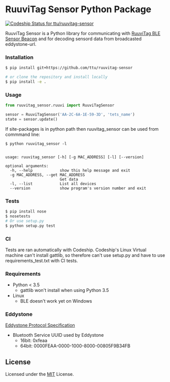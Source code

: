 # RuuviTag Sensor Python Package

[ ![Codeship Status for ttu/ruuvitag-sensor](https://codeship.com/projects/5d8139b0-52ae-0134-2889-02adab5d782c/status?branch=master)](https://codeship.com/projects/171611)

RuuviTag Sensor is a Python library for communicating with [RuuviTag BLE Sensor Beacon](http://ruuvitag.com/) and for decoding sensord data from broadcasted eddystone-url.

### Installation

```sh
$ pip install git+https://github.com/ttu/ruuvitag-sensor

# or clone the repository and install locally
$ pip install -e .
```

### Usage

```python
from ruuvitag_sensor.ruuvi import RuuviTagSensor

sensor = RuuviTagSensor('AA-2C-6A-1E-59-3D', 'tets_name')
state = sensor.update()
```

If site-packages is in python path then ruuvitag_sensor can be used from commmand line:

```
$ python ruuvitag_sensor -l


usage: ruuvitag_sensor [-h] [-g MAC_ADDRESS] [-l] [--version]

optional arguments:
  -h, --help            show this help message and exit
  -g MAC_ADDRESS, --get MAC_ADDRESS
                        Get data
  -l, --list            List all devices
  --version             show program's version number and exit
```

### Tests

```sh
$ pip install nose
$ nosetests
# Or use setup.py
$ python setup.py test
```

### CI

Tests are ran automatically with Codeship. Codeship's Linux Virtual machine can't install gattlib, so therefore can't use setup.py and have to use requirements_test.txt with CI tests.

### Requirements

* Python < 3.5
    * gattlib won't install when using Python 3.5
* Linux
    * BLE doesn't work yet on Windows

### Eddystone

[Eddystone Protocol Specification](https://github.com/google/eddystone/blob/master/protocol-specification.md)

* Bluetooth Service UUID used by Eddystone
    * 16bit: 0xfeaa 
    * 64bit: 0000FEAA-0000-1000-8000-00805F9B34FB

## License

Licensed under the [MIT](LICENSE) License.